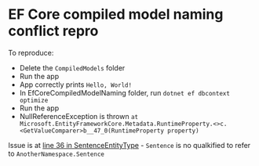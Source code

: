 # EF Core compiled model naming conflict repro

To reproduce:

- Delete the `CompiledModels` folder
- Run the app
- App correctly prints `Hello, World!`
- In EfCoreCompiledModelNaming folder, run `dotnet ef dbcontext optimize`
- Run the app
- NullReferenceException is thrown `at Microsoft.EntityFrameworkCore.Metadata.RuntimeProperty.<>c.<GetValueComparer>b__47_0(RuntimeProperty property)`

Issue is at [line 36 in SentenceEntityType](./EfCoreCompiledModelNaming/CompiledModels/SentenceEntityType.cs#L36) - `Sentence` is no qualkified to refer to `AnotherNamespace.Sentence`
